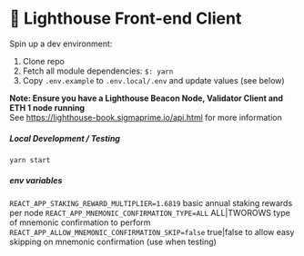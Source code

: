 # 🚨 Lighthouse Front-end Client

Spin up a dev environment:

1. Clone repo  
2. Fetch all module dependencies: `$: yarn`  
3. Copy `.env.example` to `.env.local/.env` and update values (see below)  

**Note: Ensure you have a Lighthouse Beacon Node, Validator Client and ETH 1 node running**  
See https://lighthouse-book.sigmaprime.io/api.html for more information

##### Local Development / Testing
`yarn start`

##### env variables
`REACT_APP_STAKING_REWARD_MULTIPLIER=1.6819` basic annual staking rewards per node
`REACT_APP_MNEMONIC_CONFIRMATION_TYPE=ALL` ALL|TWOROWS type of mnemonic confirmation to perform
`REACT_APP_ALLOW_MNEMONIC_CONFIRMATION_SKIP=false` true|false to allow easy skipping on mnemonic confirmation (use when testing)